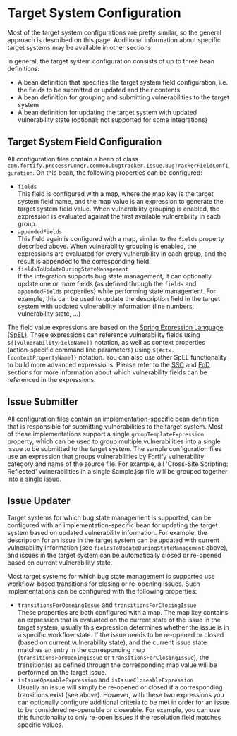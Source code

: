 # Target System Configuration
Most of the target system configurations are pretty similar, so the general approach is described on this page.
Additional information about specific target systems may be available in other sections.

In general, the target system configuration consists of up to three bean definitions:

- A bean definition that specifies the target system field configuration, i.e. the fields to be submitted or updated and their contents
- A bean definition for grouping and submitting vulnerabilities to the target system
- A bean definition for updating the target system with updated vulnerability state (optional; not supported for some integrations)

## Target System Field Configuration
All configuration files contain a bean of class `com.fortify.processrunner.common.bugtracker.issue.BugTrackerFieldConfiguration`. On this bean, the
following properties can be configured:

- `fields`  
  This field is configured with a map, where the map key is the target system field name, and the map value is
  an expression to generate the target system field value. When vulnerability grouping is enabled, the expression
  is evaluated against the first available vulnerability in each group.
- `appendedFields`  
  This field again is configured with a map, similar to the `fields` property described above. When vulnerability
  grouping is enabled, the expressions are evaluated for every vulnerability in each group, and the result is appended
  to the corresponding field.
- `fieldsToUpdateDuringStateManagement`   
  If the integration supports bug state management, it can optionally update one or more fields (as defined through the
  `fields` and `appendedFields` properties) while performing state management. For example, this can be used
  to update the description field in the target system with updated vulnerability information (line numbers, vulnerability
  state, ...)
  
The field value expressions are based on the [Spring Expression Language (SpEL)](https://docs.spring.io/spring/docs/current/spring-framework-reference/html/expressions.html). These expressions can reference
vulnerability fields using `${[vulnerabilityFieldName]}` notation, as well as context properties (action-specific command
line parameters) using `${#ctx.[contextPropertyName]}` notation. You can also use other SpEL functionality to build
more advanced expressions. Please refer to the [SSC](config-ssc.html) and [FoD](config-fod.html) sections for more information
about which vulnerability fields can be referenced in the expressions.
  
## Issue Submitter
All configuration files contain an implementation-specific bean definition that is responsible for submitting vulnerabilities
to the target system. Most of these implementations support a single `groupTemplateExpression` property, which can 
be used to group multiple vulnerabilities into a single issue to be submitted to the target system. The sample configuration
files use an expression that groups vulnerabilities by Fortify vulnerability category and name of the source file. For example,
all 'Cross-Site Scripting: Reflected' vulnerabilities in a single Sample.jsp file will be grouped together into a single issue.

## Issue Updater
Target systems for which bug state management is supported, can be configured with an implementation-specific bean for
updating the target system based on updated vulnerability information. For example, the description for an issue in the 
target system can be updated with current vulnerability information (see `fieldsToUpdateDuringStateManagement`
above), and issues in the target system can be automatically closed or re-opened based on current vulnerability state.

Most target systems for which bug state management is supported use workflow-based transitions for closing or re-opening
issues. Such implementations can be configured with the following properties:

- `transitionsForOpeningIssue` and `transitionsForClosingIssue`  
  These properties are both configured with a map. The map key contains an expression that is evaluated on the current
  state of the issue in the target system; usually this expression determines whether the issue is in a specific workflow
  state. If the issue needs to be re-opened or closed (based on current vulnerability state), and the current issue state
  matches an entry in the corresponding map (`transitionsForOpeningIssue` or `transitionsForClosingIssue`),
  the transition(s) as defined through the corresponding map value will be performed on the target issue. 
- `isIssueOpenableExpression` and `isIssueCloseableExpression`  
  Usually an issue will simply be re-opened or closed if a corresponding transitions exist (see above). However, with these
  two expressions you can optionally configure additional criteria to be met in order for an issue to be considered re-openable
  or closeable. For example, you can use this functionality to only re-open issues if the resolution field matches specific
  values.
     

